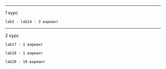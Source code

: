 -----
1 курс 

    lab3 - lab14 - 3 вариант 

-----
2 курс 

    lab17 - 1 вариант
  
    lab18 - 1 вариант
  
    lab20 - 10 вариант
